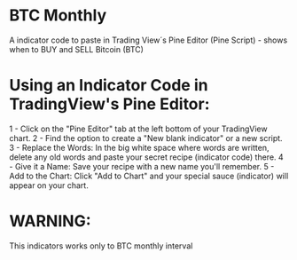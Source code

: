 # BTC Monthly
A indicator code to paste in Trading View´s Pine Editor (Pine Script) - shows when to BUY and SELL Bitcoin (BTC)

# Using an Indicator Code in TradingView's Pine Editor:
1 - Click on the "Pine Editor" tab at the left bottom of your TradingView chart.
2 - Find the option to create a "New blank indicator" or a new script.
3 - Replace the Words: In the big white space where words are written, delete any old words and paste your secret recipe (indicator code) there.
4 - Give it a Name: Save your recipe with a new name you'll remember.
5 - Add to the Chart: Click "Add to Chart" and your special sauce (indicator) will appear on your chart. 

# WARNING:
This indicators works only to BTC monthly interval
